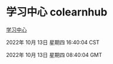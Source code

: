 # 学习中心 colearnhub
[学习中心](http://27.19.33.125:56308/colearnhub/)

2022年 10月 13日 星期四 16:40:04 CST

2022年 10月 13日 星期四 08:40:04 GMT
